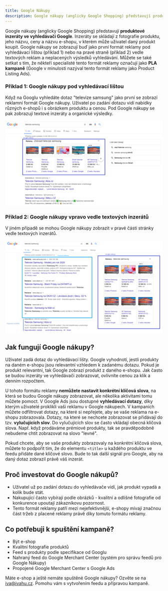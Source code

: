 ```yaml
---
title: Google Nákupy
description: Google nákupy (anglicky Google Shopping) představují produktové inzeráty ve vyhledávači Google. Inzeráty se skládají z fotografie produktu, jeho názvu, ceny a názvu e-shopu, v kterém může uživatel daný produkt koupit.
---
```


Google nákupy (anglicky Google Shopping) představují **produktové inzeráty ve vyhledávači Google**. Inzeráty se skládají z fotografie produktu, jeho názvu, ceny a názvu e-shopu, v kterém může uživatel daný produkt koupit. Google nákupy se zobrazují buď jako první formát reklamy pod vyhledávací lištou (příklad 1) nebo na pravé straně (příklad 2) vedle textových reklam a neplacených výsledků vyhledávání. Můžete se také setkat s tím, že někteří specialisté tento formát reklamy označují jako **PLA kampaně** (Google v minulosti nazýval tento formát reklamy jako Product Listing Ads).

### Příklad 1: Google nákupy pod vyhledávací lištou

Když na Googlu vyhledáte dotaz "televize samsung" jako první se zobrazí reklamní formát Google nákupy. Uživatel po zadání dotazu vidí nabídky různých e-shopů i s obrázkem produktu a cenou. Pod Google nákupy se pak zobrazují textové inzeráty a organické výsledky.

![Google nákupy pod vyhledávací lištou](/assets/blog/2020-07-03-google-nakupy/google-nakupy-pod-vyhledavaci-listou.png)

### Příklad 2: Google nákupy vpravo vedle textových inzerátů
V jiném případě se mohou Google nákupy zobrazit v pravé části stránky vedle textových inzerátů.


![Google nákupy vpravo vedle textových inzerátů](/assets/blog/2020-07-03-google-nakupy/google-nakupy-vpravo.png)

## Jak fungují Google nákupy?

Uživatel zadá dotaz do vyhledávací lišty. Google vyhodnotí, jestli produkty na daném e-shopu jsou relevantní vzhledem k zadanému dotazu. Pokud je produkt relevantní, tak Google zobrazí produkt z daného e-shopu. Jak často se budou inzeráty ve vyhledávači zobrazovat, ovlivníte cenou za klik a denním rozpočtem.

U tohoto formátu reklamy **nemůžete nastavit konkrétní klíčová slova**, na která se budou Google nákupy zobrazovat, ale několika aktivitami tomu můžete pomoct. V Google Ads jsou dostupné **vyhledávací dotazy**, díky kterým uživatelé proklikli vaši reklamu v Google nákupech. V kampaních můžete odfiltrovat dotazy, na které si nepřejete, aby se vaše reklama na e-shopu zobrazovala. Dotazy, na které se nechcete zobrazovat se přidávají do tzv. **vylučujících slov**. Do vylučujících slov se často vkládají obecná klíčová slova. Např. když prodáváme prémiové produkty, tak se pravděpodobně nebudeme chtít zobrazovat na slovo "levné".

Pokud chcete, aby se vaše produkty zobrazovaly na konkrétní klíčová slova, můžete to podpořit tím, že do elementu `<title>` u každého produktu ve feedu přidáte dané klíčové slovo. Bude to tak další signál pro Google, aby na daný dotaz zobrazil právě váš inzerát.

## Proč investovat do Google nákupů?
* Uživatel už po zadání dotazu do vyhledávače vidí, jak produkt vypadá a kolik bude stát.
* Nakupující často vybírají podle obrázků - kvalitní a odlišné fotografie od konkurence upoutají zákazníkovu pozornost.
* Tento formát reklamy patří mezi nejefektivnější, e-shopy mívají značnou část tržeb z placené reklamy právě díky tomuto formátu reklamy.

## Co potřebuji k spuštění kampaně?
* Být e-shop
* Kvalitní fotografie produktů
* Feed s produkty podle specifikace od Googlu
* Nahraný feed do Google Merchant Center (systém pro správu feedů pro Google Nákupy)
* Propojené Google Merchant Center s Google Ads

Máte e-shop a ještě nemáte spuštěné Google nákupy? Ozvěte se na <a class="contact-email" href="mailto:iva@ivahu.cz">iva@ivahu.cz</a>. Pomohu vám s vytvořením feedu a přípravou kampaně.

